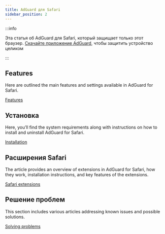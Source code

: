 ```yaml
---
title: AdGuard для Safari
sidebar_position: 2
---
```


:::info

Эта статья об AdGuard для Safari, который защищает только этот браузер. [Скачайте приложение AdGuard](https://agrd.io/download-kb-adblock), чтобы защитить устройство целиком

:::

## Features

Here are outlined the main features and settings available in AdGuard for Safari.

[Features](/adguard-for-safari/features/features.md)

## Установка

Here, you’ll find the system requirements along with instructions on how to install and uninstall AdGuard for Safari.

[Installation](/adguard-for-safari/installation.md)

## Расширения Safari

The article provides an overview of extensions in AdGuard for Safari, how they work, installation instructions, and key features of the extensions.

[Safari extensions](/adguard-for-safari/extensions.md)

## Решение проблем

This section includes various articles addressing known issues and possible solutions.

[Solving problems](/adguard-for-safari/solving-problems/solving-problems.md)
